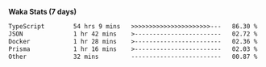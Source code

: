 
<b>Waka Stats (7 days)</b>

<!--START_SECTION:waka-->

```txt
TypeScript        54 hrs 9 mins   >>>>>>>>>>>>>>>>>>>>>>---   86.30 %
JSON              1 hr 42 mins    >------------------------   02.72 %
Docker            1 hr 28 mins    >------------------------   02.36 %
Prisma            1 hr 16 mins    >------------------------   02.03 %
Other             32 mins         -------------------------   00.87 %
```

<!--END_SECTION:waka-->
